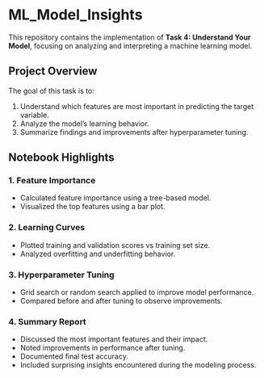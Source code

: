 # ML_Model_Insights

This repository contains the implementation of **Task 4: Understand Your Model**, focusing on analyzing and interpreting a machine learning model.

## Project Overview

The goal of this task is to:
1. Understand which features are most important in predicting the target variable.
2. Analyze the model’s learning behavior.
3. Summarize findings and improvements after hyperparameter tuning.


## Notebook Highlights

### 1. Feature Importance
- Calculated feature importance using a tree-based model.
- Visualized the top features using a bar plot.

### 2. Learning Curves
- Plotted training and validation scores vs training set size.
- Analyzed overfitting and underfitting behavior.

### 3. Hyperparameter Tuning
- Grid search or random search applied to improve model performance.
- Compared before and after tuning to observe improvements.

### 4. Summary Report
- Discussed the most important features and their impact.
- Noted improvements in performance after tuning.
- Documented final test accuracy.
- Included surprising insights encountered during the modeling process.

